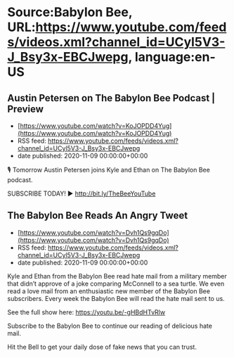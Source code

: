 # Source:Babylon Bee, URL:https://www.youtube.com/feeds/videos.xml?channel_id=UCyl5V3-J_Bsy3x-EBCJwepg, language:en-US

## Austin Petersen on The Babylon Bee Podcast | Preview
 - [https://www.youtube.com/watch?v=KoJOPDD4Yug](https://www.youtube.com/watch?v=KoJOPDD4Yug)
 - RSS feed: https://www.youtube.com/feeds/videos.xml?channel_id=UCyl5V3-J_Bsy3x-EBCJwepg
 - date published: 2020-11-09 00:00:00+00:00

🎙 Tomorrow Austin Petersen joins Kyle and Ethan on The Babylon Bee podcast.

SUBSCRIBE TODAY! ▶️ http://bit.ly/TheBeeYouTube

## The Babylon Bee Reads An Angry Tweet
 - [https://www.youtube.com/watch?v=Dvh1Qs9gqDo](https://www.youtube.com/watch?v=Dvh1Qs9gqDo)
 - RSS feed: https://www.youtube.com/feeds/videos.xml?channel_id=UCyl5V3-J_Bsy3x-EBCJwepg
 - date published: 2020-11-09 00:00:00+00:00

Kyle and Ethan from the Babylon Bee read hate mail from a military member that didn’t approve of a joke comparing McConnell to a sea turtle. We even read a love mail from an enthusiastic new member of the Babylon Bee subscribers. Every week the Babylon Bee will read the hate mail sent to us. 

See the full show here: https://youtu.be/-gHBdHTvRlw

Subscribe to the Babylon Bee to continue our reading of delicious hate mail. 

Hit the Bell to get your daily dose of fake news that you can trust.

